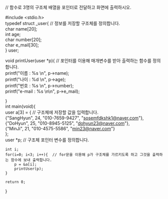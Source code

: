 // 함수로 3명의 구조체 배열을 포인터로 전달하고 화면에 출력하시오.  
   
#include <stdio.h>  
typedef struct _user{ // 정보를 저장할 구조체를 정의합니다.  
	char name[20];  
	int age;  
	char number[20];  
	char e_mail[30];  
} user;  
  
void printUser(user *p){  // 포인터를 이용해 매개변수를 받아 출력하는 함수를 정의합니다.  
	printf("이름 : %s \n", p->name);  
	printf("나이 : %d \n", p->age);  
	printf("번호 : %s \n", p->number);  
	printf("e-mail : %s \n\n", p->e_mail);  
  
}   
int main(void){  
	user a[3] = {  // 구조체에 저장할 값을 입력합니다.  
		{"SangHyun", 24, "010-7659-9427", "sosemfdkshk1@naver.com"},  
		{"DoHyun", 25, "010-8945-5125", "dohyun23@naver.com"},  
		{"MinJi", 21, "010-4575-5586", "min23@naver.com"}  
	};  
	user *p;  // 구조체 포인터 변수를 정의합니다.  
	
	int i;  
	for(i=0; i<3; i++){  // for문을 이용해 p가 구조체를 가르키도록 하고 그것을 출력하는 함수에 보내 출력합니다.  
		p = &a[i];  
		printUser(p);  
	}  
  
	return 0;  
}  
